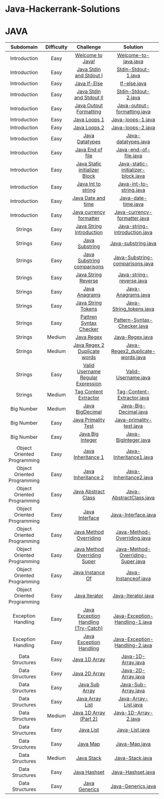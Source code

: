 # Java-Hackerrank-Solutions

# JAVA

| Subdomain | Difficulty | Challenge | Solution |
|:---------:|:----------:|:---------:|:--------:|
| Introduction | Easy |  [Welcome to Java!](https://www.hackerrank.com/challenges/welcome-to-java/problem) | [Welcome-to-java.java](https://github.com/HastiSutaria/Java-Hackerrank-Solutions/blob/main/Introduction/Welcometojava.java) |
| Introduction | Easy |  [Java Stdin and Stdout I](https://www.hackerrank.com/challenges/java-stdin-and-stdout-1/problem) | [Stdin-Stdout-1.java](https://github.com/HastiSutaria/Java-Hackerrank-Solutions/blob/main/Introduction/StdinStdout1.java) |
| Introduction | Easy |  [Java If-Else](https://www.hackerrank.com/challenges/java-if-else/problem) | [If-else.java](https://github.com/HastiSutaria/Java-Hackerrank-Solutions/blob/main/Introduction/Ifelse.java) |
| Introduction | Easy |  [Java Stdin and Stdout II](https://www.hackerrank.com/challenges/java-stdin-stdout/problem) | [Stdin-Stdout-2.java](https://github.com/HastiSutaria/Java-Hackerrank-Solutions/blob/main/Introduction/StdinStdout2.java) |
| Introduction | Easy |  [Java Output Formatting ](https://www.hackerrank.com/challenges/java-output-formatting/problem) | [Java-output-formatting.java](https://github.com/HastiSutaria/Java-Hackerrank-Solutions/blob/main/Introduction/JavaoutputFormatting.java) |
| Introduction | Easy |  [Java Loops 1 ](https://www.hackerrank.com/challenges/java-loops-i/problem) | [Java-loops-1.java](https://github.com/HastiSutaria/Java-Hackerrank-Solutions/blob/main/Introduction/Javaloops1.java) |
| Introduction | Easy |  [Java Loops 2 ](https://https://www.hackerrank.com/challenges/java-loops/problem) | [Java-loops-2.java](https://github.com/HastiSutaria/Java-Hackerrank-Solutions/blob/main/Introduction/Javaloops2.java) |
| Introduction | Easy |  [Java Datatypes ](https://www.hackerrank.com/challenges/java-datatypes/problem) | [Java-datatypes.java](https://github.com/HastiSutaria/Java-Hackerrank-Solutions/blob/main/Introduction/Javadatatypes.java) |
| Introduction | Easy |  [Java End of file ](https://www.hackerrank.com/challenges/java-end-of-file/problem) | [Java-end-of-file.java](https://github.com/HastiSutaria/Java-Hackerrank-Solutions/blob/main/Introduction/Javaendoffile.java) |
| Introduction | Easy | [Java Static initializer Block](https://www.hackerrank.com/challenges/java-static-initializer-block/problem) | [Java-static-initializer-block.java](https://github.com/HastiSutaria/Java-Hackerrank-Solutions/blob/main/Introduction/StaticIni.java) |
| Introduction | Easy | [Java Int to string](https://www.hackerrank.com/challenges/java-int-to-string/problem) | [Java-int-to-string.java](https://github.com/HastiSutaria/Java-Hackerrank-Solutions/blob/main/Introduction/Int2Str.java) |
| Introduction | Easy | [Java Date and time](https://www.hackerrank.com/challenges/java-date-and-time/problem) | [Java-date-time.java](https://github.com/HastiSutaria/Java-Hackerrank-Solutions/blob/main/Introduction/Datetime.java) |
| Introduction | Easy | [Java currency formatter](https://www.hackerrank.com/challenges/java-currency-formatter/problem) | [Java-currency-formatter.java](https://github.com/HastiSutaria/Java-Hackerrank-Solutions/blob/main/Introduction/Currencyformatter.java) |
| Strings | Easy | [Java String Introduction](https://www.hackerrank.com/challenges/java-strings-introduction/problem) | [Java-string-introduction.java](https://github.com/HastiSutaria/Java-Hackerrank-Solutions/blob/main/Strings/Stringsintro.java) |
| Strings | Easy | [Java Substring ](https://www.hackerrank.com/challenges/java-substring/problem) | [Java-substring.java](https://github.com/HastiSutaria/Java-Hackerrank-Solutions/blob/main/Strings/Substring.java) |
| Strings | Easy | [Java Substring comparisons](https://www.hackerrank.com/challenges/java-string-compare/problem)|[Java-Substring-comparisons.java](https://github.com/HastiSutaria/Java-Hackerrank-Solutions/blob/main/Strings/Substringcomparison.java)|
| Strings | Easy | [Java String Reverse](https://www.hackerrank.com/challenges/java-string-reverse/problem)|[Java-string-reverse.java](https://github.com/HastiSutaria/Java-Hackerrank-Solutions/blob/main/Strings/Stringrev.java)|
| Strings | Easy | [Java Anagrams ](https://www.hackerrank.com/challenges/java-anagrams/problem)|[Java-Anagrams.java](https://github.com/HastiSutaria/Java-Hackerrank-Solutions/blob/main/Strings/JavaAnagram.java)|
| Strings | Easy | [Java String Tokens](https://www.hackerrank.com/challenges/java-string-tokens/problem) | [Java-String_tokens.java](https://github.com/HastiSutaria/Java-Hackerrank-Solutions/blob/main/Strings/StringTokens.java) |
| Strings | Easy | [Pattren Syntax Checker](https://www.hackerrank.com/challenges/pattern-syntax-checker/problem) | [Pattern-Syntax-Checker.java](https://github.com/HastiSutaria/Java-Hackerrank-Solutions/blob/main/Strings/PatternSyntaxChecker.java) |
| Strings | Medium | [Java Regex](https://www.hackerrank.com/challenges/java-regex/problem) | [Java-Regex.java](https://github.com/HastiSutaria/Java-Hackerrank-Solutions/blob/main/Strings/JavaRegex.java) |
| Strings | Medium  | [Java Regex 2 Duplicate words](https://www.hackerrank.com/challenges/duplicate-word/problem) | [Java-Regex2_duplicate-words.java](https://github.com/HastiSutaria/Java-Hackerrank-Solutions/blob/main/Strings/DuplicateWords.java) |
| Strings | Easy | [Valid Username Regular Expression](https://www.hackerrank.com/challenges/valid-username-checker/problem) | [Valid-Username.java](https://github.com/HastiSutaria/Java-Hackerrank-Solutions/blob/main/Strings/UsernameValidator.java) |
| Strings | Medium | [Tag Content Extractor ](https://www.hackerrank.com/challenges/tag-content-extractor/problem) | [Tag-Content-Extractor.java](https://github.com/HastiSutaria/Java-Hackerrank-Solutions/blob/main/Strings/TagContentExtractor.java)|
| Big Number | Medium | [Java BigDecimal ](https://www.hackerrank.com/challenges/java-bigdecimal/problem) | [Java-Big-Decimal.java](https://github.com/HastiSutaria/Java-Hackerrank-Solutions/blob/main/Big%20Number/BigDecimal.java) |
| Big Number | Easy | [Java Primality Test](https://www.hackerrank.com/challenges/java-primality-test/problem) | [Java-primality-test.java](https://github.com/HastiSutaria/Java-Hackerrank-Solutions/blob/main/Big%20Number/PrimalityTest.java) |
| Big Number | Easy | [ Java Big Integer ](https://www.hackerrank.com/challenges/java-biginteger/problem) | [Java-BigInteger.java](https://github.com/HastiSutaria/Java-Hackerrank-Solutions/blob/main/Big%20Number/BigInteger.java) |
| Object Oriented Programming | Easy | [Java Inheritance 1](https://www.hackerrank.com/challenges/java-inheritance-1/problem) | [Java-Inheritance1.java](https://github.com/HastiSutaria/Java-Hackerrank-Solutions/blob/main/OOP/Inheritance1.java)|
| Object Oriented Programming |    Easy    |                 [Java Inheritance 2](https://www.hackerrank.com/challenges/java-inheritance-2/problem)                 |                      [Java-Inheritance2.java](https://github.com/HastiSutaria/Java-Hackerrank-Solutions/blob/main/OOP/Inheritance2.java)                      |
| Object Oriented Programming |    Easy    |                [Java Abstract Class](https://www.hackerrank.com/challenges/java-abstract-class/problem)                |                     [Java-AbstractClass.java](https://github.com/HastiSutaria/Java-Hackerrank-Solutions/blob/main/OOP/AbstractClass.java)                     |
| Object Oriented Programming |    Easy    |                     [Java Interface](https://www.hackerrank.com/challenges/java-interface/problem)                     |                         [Java-Interface.java](https://github.com/HastiSutaria/Java-Hackerrank-Solutions/blob/main/OOP/Interface.java)                         |
| Object Oriented Programming |    Easy    |             [Java Method Overriding](https://www.hackerrank.com/challenges/java-method-overriding/problem)             |                    [Java-Method-Overriding.java](https://github.com/HastiSutaria/Java-Hackerrank-Solutions/blob/main/OOP/Overriding.java)                     |
| Object Oriented Programming |    Easy    |  [Java Method Overriding Super](https://www.hackerrank.com/challenges/java-method-overriding-2-super-keyword/problem)  |              [Java-Method-Overriding-Super.java](https://github.com/HastiSutaria/Java-Hackerrank-Solutions/blob/main/OOP/Overriding2Super.java)               |
| Object Oriented Programming |    Easy    |               [Java Instance Of](https://www.hackerrank.com/challenges/java-instanceof-keyword/problem)                |                        [Java-Instanceof.java](https://github.com/HastiSutaria/Java-Hackerrank-Solutions/blob/main/OOP/Instanceof.java)                        |
| Object Oriented Programming |    Easy    |                      [Java Iterator](https://www.hackerrank.com/challenges/java-iterator/problem)                      |                         [Java-Iterator.java](https://github.com/HastiSutaria/Java-Hackerrank-Solutions/blob/main/OOP/Iterator1.java)                          |
|     Exception Handling      |    Easy    | [Java Exception Handling (Try-Catch)](https://www.hackerrank.com/challenges/java-exception-handling-try-catch/problem) | [Java-Exception-Handling-1.java](https://github.com/HastiSutaria/Java-Hackerrank-Solutions/blob/main/Exception%20Handling/ExceptionHandling1.java) |
|     Exception Handling      |    Easy    |            [Java Exception Handling](https://www.hackerrank.com/challenges/java-exception-handling/problem)            | [Java-Exception-Handling-2.java](https://github.com/HastiSutaria/Java-Hackerrank-Solutions/blob/main/Exception%20Handling/ExceptionHandling2.java) |
|       Data Structures       |    Easy    |                   [Java 1D Array](https://www.hackerrank.com/challenges/java-1d-array-introduction/problem)                    |                 [Java-1D-Array.java](https://github.com/HastiSutaria/Java-Hackerrank-Solutions/blob/main/Data%20Structures/Java1DArray.java)                  |
|       Data Structures       |    Easy    |                          [Java 2D Array](https://www.hackerrank.com/challenges/java-2d-array/problem)                          |                 [Java-2D-Array.java](https://github.com/HastiSutaria/Java-Hackerrank-Solutions/blob/main/Data%20Structures/Java2DArray.java)                  |
|       Data Structures       |    Easy    |                     [Java Sub Array](https://www.hackerrank.com/challenges/java-negative-subarray/problem)                     |                [Java-Sub-Array.java](https://github.com/HastiSutaria/Java-Hackerrank-Solutions/blob/main/Data%20Structures/JavaSubArray.java)                 |
|       Data Structures       |    Easy    |                        [Java Array List](https://www.hackerrank.com/challenges/java-arraylist/problem)                         |               [Java-Array-List.java](https://github.com/HastiSutaria/Java-Hackerrank-Solutions/blob/main/Data%20Structures/JavaArrayList.java)                |
|       Data Structures       |   Medium   |                     [Java 1D Array (Part 2)](https://www.hackerrank.com/challenges/java-1d-array/problem)                      |                [Java-1D-Array-2.java](https://github.com/HastiSutaria/Java-Hackerrank-Solutions/blob/main/Data%20Structures/Java1DArray2.java)                |
|       Data Structures       |    Easy    |                              [Java List](https://www.hackerrank.com/challenges/java-list/problem)                              |                     [Java-List.java](https://github.com/HastiSutaria/Java-Hackerrank-Solutions/blob/main/Data%20Structures/JavaList.java)                     |
|       Data Structures       |    Easy    |                              [Java Map](https://www.hackerrank.com/challenges/phone-book/problem)                              |                      [Java-Map.java](https://github.com/HastiSutaria/Java-Hackerrank-Solutions/blob/main/Data%20Structures/JavaMap.java)                      |
|       Data Structures       |    Medium   |                             [Java Stack](https://www.hackerrank.com/challenges/java-stack/problem)                             |                      [Java-Stack.java](https://github.com/HastiSutaria/Java-Hackerrank-Solutions/blob/main/Data%20Structures/JavaStack.java)                      |
|       Data Structures       |    Easy   |  [Java Hashset](https://www.hackerrank.com/challenges/java-hashset/problem)| [Java-Hashset.java](https://github.com/HastiSutaria/Java-Hackerrank-Solutions/blob/main/Data%20Structures/JavaHashSet.java)|
|       Data Structures  |   Easy  |  [Java Generics](https://www.hackerrank.com/challenges/java-generics/problem)| [Java-Generics.java](https://github.com/HastiSutaria/Java-Hackerrank-Solutions/blob/main/Data%20Structures/JavaGenerics.java)|
